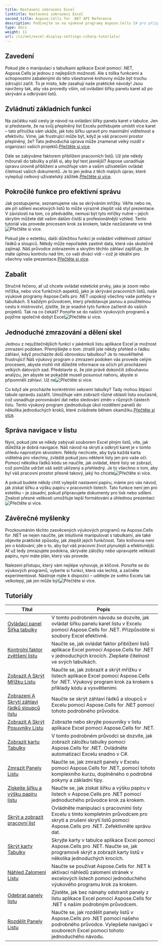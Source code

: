 ```yaml
---
title: Nastavení zobrazení Excel
linktitle: Nastavení zobrazení Excel
second_title: Aspose.Cells for .NET API Reference
description: Podívejte se na výukové programy Aspose.Cells C# pro přizpůsobení zobrazení Excelu. Měňte písma, barvy, formáty a vytvářejte atraktivní zprávy.
type: docs
weight: 11
url: /cs/net/excel-display-settings-csharp-tutorials/
---
```

## Zavedení

Pokud jde o manipulaci s tabulkami aplikace Excel pomocí .NET, Aspose.Cells je jednou z nejlepších možností. Ale s tolika funkcemi a schopnostmi zabalenými do této všestranné knihovny může být trochu zdrcující začít. To je místo, kde zasahují naše praktické návody! Jsou navrženy tak, aby vás provedly vším, od ovládání šířky panelu karet až po skrývání a odkrývání listů.

## Zvládnutí základních funkcí

 Na začátku naší cesty je návod na ovládání šířky panelu karet v tabulce. Jen si představte, že na svůj přeplněný list Excelu potřebujete umístit více karet – tato příručka vám ukáže, jak tuto šířku upravit pro maximální viditelnost a efektivitu. Víme, jak frustrující může být, když je váš pracovní prostor přeplněný, že? Tato jednoduchá úprava může znamenat velký rozdíl v organizaci vašich projektů.[Přečtěte si více](./control-tab-bar-width-of-spreadsheet/).

Dále se zabýváme faktorem přiblížení pracovních listů. Už jste někdy mžourali do tabulky a přáli si, aby byl text jasnější? Aspose usnadňuje úpravu úrovně přiblížení a umožňuje vám a vašim uživatelům ovládat čitelnost vašich dokumentů. Je to jen jedna z těch malých úprav, které vylepšují celkový uživatelský zážitek.[Přečtěte si více](./controll-zoom-factor-of-worksheet/). 

## Pokročilé funkce pro efektivní správu

 Jak postupujeme, seznamujeme vás se skrýváním mřížky. Věřte nebo ne, ale při sdílení excelových listů to může výrazně zlepšit váš styl prezentace. V závislosti na tom, co předvádíte, nemusí být tyto mřížky nutné – jejich skrytím můžete dát vašim datům čistší a profesionálnější vzhled. Tento tutoriál vás provede procesem krok za krokem, takže nezůstanete ve tmě![Přečtěte si více](./display-and-hide-gridlines-of-worksheet/).

Pokud jde o estetiku, další důležitou funkcí je ovládání viditelnosti záhlaví řádků a sloupců. Někdy může nepořádek zastínit data, která vás skutečně zajímají. Náš průvodce zobrazením a skrytím těchto záhlaví zajišťuje, že máte úplnou kontrolu nad tím, co vaši diváci vidí – což je ideální pro všechny vaše prezentace.[Přečtěte si více](./display-and-hide-row-column-headers-of-worksheet/).

## Zabalit

 Stručně řečeno, ať už chcete ovládat estetické prvky, jako je zoom nebo mřížka, nebo více funkčních aspektů, jako je skrývání pracovních listů, naše výukové programy Aspose.Cells pro .NET uspokojí všechny vaše potřeby v tabulkách. S každým průvodcem, který představuje jasnou a použitelnou cestu k mistrovství, zjistíte, že je snadné tyto funkce začlenit do vašich projektů. Tak na co čekáš? Ponořte se do našich výukových programů a pojďme společně dobýt Excel![Přečtěte si více](./hide-and-unhide-worksheet/).

## Jednoduché zmrazování a dělení skel

Jednou z nejužitečnějších funkcí v jakémkoli listu aplikace Excel je možnost zmrazení podoken. Přemýšlejte o tom: ztratili jste někdy přehled o řádku záhlaví, když procházíte dolů obrovskou tabulkou? Je to neuvěřitelně frustrující! Náš výukový program o zmrazení podoken vás provede celým procesem, abyste mohli mít důležité informace na očích při procházení velkých datových sad. Představte si, že jste právě dokončili zdlouhavou analýzu, jen abyste se pokaždé museli posunout nahoru, abyste si připomněli záhlaví. Už ne![Přečtěte si více](./freeze-panes-of-worksheet/).

 Co když ale procházíte konkrétními sekcemi tabulky? Tady mohou štípací tabule opravdu zazářit. Umožňuje vám zobrazit různé oblasti listu současně, což usnadňuje porovnávání dat nebo sledování změn v různých částech listu. Tento výukový program zjednodušuje úkol rozdělení panelů do několika jednoduchých kroků, které zvládnete během okamžiku.[Přečtěte si více](./split-panes-of-worksheet/).

## Správa navigace v listu

Nyní, pokud jste se někdy zabývali souborem Excel plným listů, víte, jak důležitá je dobrá navigace. Náš návod na skrytí a odkrytí karet je v tomto ohledu naprostým skvostem. Někdy nechcete, aby byla každá karta viditelná pro všechny, zvláště pokud jsou některé listy jen pro vaše oči. Pomocí několika řádků kódu se naučíte, jak ovládat, které listy se zobrazí, což pomůže udržet váš sešit uklizený a přehledný. Je to všechno o tom, aby byl váš pracovní prostor přesně takový, jaký ho chcete![Přečtěte si více](./hide-tabs-of-spreadsheet/).

 A pokud budete někdy chtít vylepšit nastavení papíru, máme pro vás návod, jak získat šířku a výšku papíru v pracovních listech. Tato funkce není jen pro estetiku – je zásadní, pokud připravujete dokumenty pro tisk nebo sdílení. Znalost přesné velikosti umožňuje lepší formátování a úhlednou prezentaci![Přečtěte si více](./get-paper-width-and-height-of-worksheet/).

## Závěrečné myšlenky

Prozkoumáním těchto zasvěcených výukových programů na Aspose.Cells for .NET se nejen naučíte, jak intuitivně manipulovat s tabulkami, ale také objevíte praktické způsoby, jak zlepšit jejich funkčnost. Tato knihovna není jen o kódování; jde o to, aby byl váš pracovní život plynulejší a efektivnější. Ať už tedy zmrazujete podokna, skrýváte záložky nebo upravujete velikosti papíru, nyní máte plán, který vás provede.

 Nalezení přístupu, který vám nejlépe vyhovuje, je klíčové. Ponořte se do výukových programů, vyberte si funkci, která vás lechtá, a začněte experimentovat. Nástroje máte k dispozici – udělejte ze svého Excelu tak velkolepý, jak jen může být![Přečtěte si více](./page-break-preview-of-worksheet/).

## Tutoriály 
| Titul | Popis |
| --- | --- |
| [Ovládací panel Šířka tabulky](./control-tab-bar-width-of-spreadsheet/) | V tomto podrobném návodu se dozvíte, jak ovládat šířku panelu karet listu v Excelu pomocí Aspose.Cells for .NET. Přizpůsobte si soubory Excel efektivně. |  
| [Kontrolní faktor zvětšení listu](./controll-zoom-factor-of-worksheet/) | Naučte se, jak ovládat faktor přiblížení listů aplikace Excel pomocí Aspose.Cells for .NET v jednoduchých krocích. Zlepšete čitelnost ve svých tabulkách. |  
| [Zobrazit A Skrýt Mřížku Listu](./display-and-hide-gridlines-of-worksheet/) | Naučte se, jak zobrazit a skrýt mřížku v listech aplikace Excel pomocí Aspose.Cells for .NET. Výukový program krok za krokem s příklady kódu a vysvětleními. |  
| [Zobrazení A Skrytí záhlaví řádků sloupců listu](./display-and-hide-row-column-headers-of-worksheet/) | Naučte se skrýt záhlaví řádků a sloupců v Excelu pomocí Aspose.Cells for .NET pomocí tohoto podrobného průvodce. |  
| [Zobrazit A Skrýt Posuvníky Listu](./display-and-hide-scroll-bars-of-worksheet/) | Zobrazte nebo skryjte posuvníky v listu aplikace Excel pomocí Aspose.Cells for .NET. |  
| [Zobrazit kartu Tabulky](./display-tab-of-spreadsheet/) | V tomto podrobném průvodci se dozvíte, jak zobrazit záložku tabulky pomocí Aspose.Cells for .NET. Ovládněte automatizaci Excelu snadno v C#. |  
| [Zmrazit Panely Listu](./freeze-panes-of-worksheet/) | Naučte se, jak zmrazit panely v Excelu pomocí Aspose.Cells for .NET, pomocí tohoto komplexního kurzu, doplněného o podrobné pokyny a základní tipy. |  
| [Získejte šířku a výšku papíru listu](./get-paper-width-and-height-of-worksheet/) | Naučte se, jak získat šířku a výšku papíru v listech v Aspose.Cells pro .NET pomocí jednoduchého průvodce krok za krokem. |  
| [Skrýt a zobrazit pracovní list](./hide-and-unhide-worksheet/) | Ovládněte manipulaci s pracovními listy Excelu s tímto kompletním průvodcem pro skrytí a zrušení skrytí listů pomocí Aspose.Cells pro .NET. Zefektivněte správu dat. |  
| [Skrýt karty Tabulky](./hide-tabs-of-spreadsheet/) | Skryjte karty v tabulce aplikace Excel pomocí Aspose.Cells pro .NET. Naučte se, jak programově skrýt a zobrazit karty listů v několika jednoduchých krocích. |  
| [Náhled Zalomení Listu](./page-break-preview-of-worksheet/) | Naučte se používat Aspose.Cells for .NET k aktivaci náhledů zalomení stránek v excelových listech pomocí jednoduchého výukového programu krok za krokem. |  
| [Odebrat panely listu](./remove-panes-of-worksheet/) | Zjistěte, jak bez námahy odstranit panely z listu aplikace Excel pomocí Aspose.Cells for .NET s naším podrobným průvodcem. |  
| [Rozdělit Panely Listu](./split-panes-of-worksheet/) | Naučte se, jak rozdělit panely listů v Aspose.Cells pro .NET pomocí našeho podrobného průvodce. Vylepšete navigaci v souborech Excel pomocí tohoto jednoduchého návodu. |  